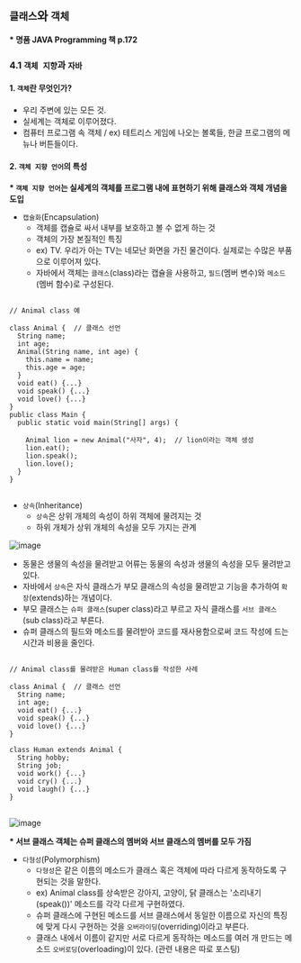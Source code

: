 ## `클래스`와 `객체`
__* 명품 JAVA Programming 책 p.172__

### 4.1 `객체 지향`과 `자바`
#### 1. `객체`란 무엇인가? 
- 우리 주변에 있는 모든 것.
- 실세계는 객체로 이루어졌다.
- 컴퓨터 프로그램 속 객체 / ex) 테트리스 게임에 나오는 볼록들, 한글 프로그램의 메뉴나 버튼들이다.
#### 2. `객체 지향 언어`의 특성
__* `객체 지향 언어`는 실세계의 객체를 프로그램 내에 표현하기 위해 클래스와 객체 개념을 도입__
- `캡슐화`(Encapsulation)
  - 객체를 캡슐로 싸서 내부를 보호하고 볼 수 없게 하는 것
  - 객체의 가장 본질적인 특징
  - ex) TV. 우리가 아는 TV는 네모난 화면을 가진 물건이다. 실제로는 수많은 부품으로 이루어져 있다.
  - 자바에서 객체는 `클래스`(class)라는 캡슐을 사용하고, `필드`(멤버 변수)와 `메소드`(멤버 함수)로 구성된다.  
<pre>
<code>
// Animal class 예

class Animal {  // 클래스 선언
  String name;
  int age;
  Animal(String name, int age) {
    this.name = name;
    this.age = age;
  }
  void eat() {...}
  void speak() {...}
  void love() {...}
}
public class Main {
  public static void main(String[] args) {
  
    Animal lion = new Animal("사자", 4);  // lion이라는 객체 생성
    lion.eat();
    lion.speak();
    lion.love();
  }
}
</code>
</pre>

- `상속`(Inheritance)
  - `상속`은 상위 개체의 속성이 하위 객체에 물려지는 것
  - 하위 개체가 상위 개체의 속성을 모두 가지는 관계

![image](https://user-images.githubusercontent.com/93065107/142597277-d8702492-9563-403c-84b6-7104899cb7a9.png)

  - 동물은 생물의 속성을 물려받고 어류는 동물의 속성과 생물의 속성을 모두 물려받고 있다.
  - 자바에서 `상속`은 자식 클래스가 부모 클래스의 속성을 물려받고 기능을 추가하여 `확장`(extends)하는 개념이다.
  - 부모 클래스는 `슈퍼 클래스`(super class)라고 부르고 자식 클래스를 `서브 클래스`(sub class)라고 부른다.
  - 슈퍼 클래스의 필드와 메소드를 물려받아 코드를 재사용함으로써 코드 작성에 드는 시간과 비용을 줄인다.
<pre>
<code>
// Animal class를 물려받은 Human class를 작성한 사례

class Animal {  // 클래스 선언
  String name;
  int age;
  void eat() {...}
  void speak() {...}
  void love() {...}
}

class Human extends Animal {
  String hobby;
  String job;
  void work() {...}
  void cry() {...}
  void laugh() {...}
}
</code>
</pre>
![image](https://user-images.githubusercontent.com/93065107/142599393-1b3c574b-893c-4f5d-98d3-8be4e7d0f31a.png)  

__* 서브 클래스 객체는 슈퍼 클래스의 멤버와 서브 클래스의 멤버를 모두 가짐__

- `다형성`(Polymorphism)
  - `다형성`은 같은 이름의 메소드가 클래스 혹은 객체에 따라 다르게 동작하도록 구현되는 것을 말한다.
  - ex) Animal class를 상속받은 강아지, 고양이, 닭 클래스는 '소리내기(speak())' 메소드를 각각 다르게 구현하였다.
  - 슈퍼 클래스에 구현된 메소드를 서브 클래스에서 동일한 이름으로 자신의 특징에 맞게 다시 구현하는 것을 `오버라이딩`(overriding)이라고 부른다.
  - 클래스 내에서 이름이 같지만 서로 다르게 동작하는 메소드를 여러 개 만드는 메소드 `오버로딩`(overloading)이 있다. (관련 내용은 따로 포스팅)


